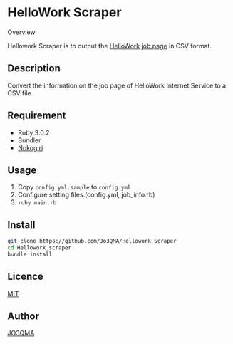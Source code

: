 HelloWork Scraper
====

Overview

Hellowork Scraper is to output the [HelloWork job page](https://www.hellowork.mhlw.go.jp/kensaku/GECA110010.do?action=initDisp&screenId=GECA110010) in CSV format.

## Description
Convert the information on the job page of HelloWork Internet Service to a CSV file.

## Requirement
- Ruby 3.0.2
- Bundler
- [Nokogiri](https://nokogiri.org/)

## Usage
1. Copy `config.yml.sample` to `config.yml`
1. Configure setting files.(config.yml, job_info.rb)
1. `ruby main.rb`

## Install
``` bash
git clone https://github.com/Jo3QMA/Hellowork_Scraper
cd Hellowork_scraper
bundle install
```

## Licence

[MIT](https://github.com/tcnksm/tool/blob/master/LICENCE)

## Author

[JO3QMA](https://github.com/jo3qma)